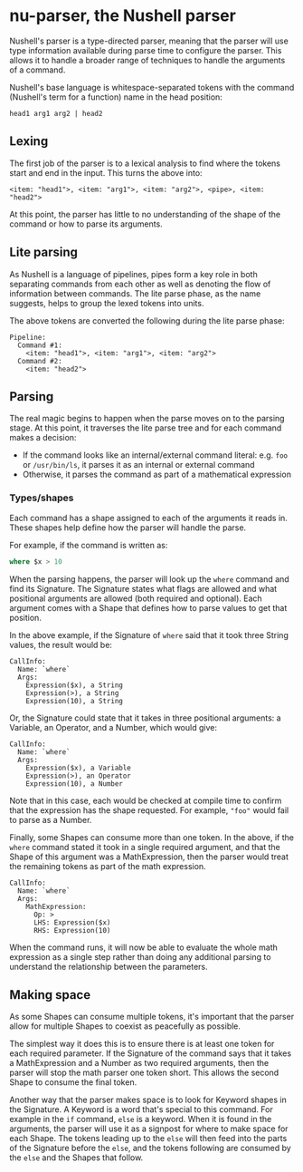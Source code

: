 # nu-parser, the Nushell parser

Nushell's parser is a type-directed parser, meaning that the parser will use type information available during parse time to configure the parser. This allows it to handle a broader range of techniques to handle the arguments of a command.

Nushell's base language is whitespace-separated tokens with the command (Nushell's term for a function) name in the head position:

```
head1 arg1 arg2 | head2
```

## Lexing

The first job of the parser is to a lexical analysis to find where the tokens start and end in the input. This turns the above into:

```
<item: "head1">, <item: "arg1">, <item: "arg2">, <pipe>, <item: "head2">
```

At this point, the parser has little to no understanding of the shape of the command or how to parse its arguments.

## Lite parsing

As Nushell is a language of pipelines, pipes form a key role in both separating commands from each other as well as denoting the flow of information between commands. The lite parse phase, as the name suggests, helps to group the lexed tokens into units.

The above tokens are converted the following during the lite parse phase:

```
Pipeline:
  Command #1:
    <item: "head1">, <item: "arg1">, <item: "arg2">
  Command #2:
    <item: "head2">
```

## Parsing

The real magic begins to happen when the parse moves on to the parsing stage. At this point, it traverses the lite parse tree and for each command makes a decision:

- If the command looks like an internal/external command literal: e.g. `foo` or `/usr/bin/ls`, it parses it as an internal or external command
- Otherwise, it parses the command as part of a mathematical expression

### Types/shapes

Each command has a shape assigned to each of the arguments it reads in. These shapes help define how the parser will handle the parse.

For example, if the command is written as:

```sql
where $x > 10
```

When the parsing happens, the parser will look up the `where` command and find its Signature. The Signature states what flags are allowed and what positional arguments are allowed (both required and optional). Each argument comes with a Shape that defines how to parse values to get that position.

In the above example, if the Signature of `where` said that it took three String values, the result would be:

```
CallInfo:
  Name: `where`
  Args:
    Expression($x), a String
    Expression(>), a String
    Expression(10), a String
```

Or, the Signature could state that it takes in three positional arguments: a Variable, an Operator, and a Number, which would give:

```
CallInfo:
  Name: `where`
  Args:
    Expression($x), a Variable
    Expression(>), an Operator
    Expression(10), a Number
```

Note that in this case, each would be checked at compile time to confirm that the expression has the shape requested. For example, `"foo"` would fail to parse as a Number.

Finally, some Shapes can consume more than one token. In the above, if the `where` command stated it took in a single required argument, and that the Shape of this argument was a MathExpression, then the parser would treat the remaining tokens as part of the math expression.

```
CallInfo:
  Name: `where`
  Args:
    MathExpression:
      Op: >
      LHS: Expression($x)
      RHS: Expression(10)
```

When the command runs, it will now be able to evaluate the whole math expression as a single step rather than doing any additional parsing to understand the relationship between the parameters.

## Making space

As some Shapes can consume multiple tokens, it's important that the parser allow for multiple Shapes to coexist as peacefully as possible.

The simplest way it does this is to ensure there is at least one token for each required parameter. If the Signature of the command says that it takes a MathExpression and a Number as two required arguments, then the parser will stop the math parser one token short. This allows the second Shape to consume the final token.

Another way that the parser makes space is to look for Keyword shapes in the Signature. A Keyword is a word that's special to this command. For example in the `if` command, `else` is a keyword. When it is found in the arguments, the parser will use it as a signpost for where to make space for each Shape. The tokens leading up to the `else` will then feed into the parts of the Signature before the `else`, and the tokens following are consumed by the `else` and the Shapes that follow.
